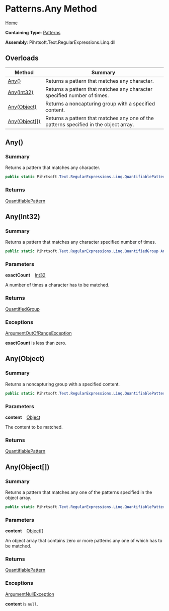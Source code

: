 # Patterns\.Any Method

[Home](../../../../../../README.md)

**Containing Type**: [Patterns](../README.md)

**Assembly**: Pihrtsoft\.Text\.RegularExpressions\.Linq\.dll

## Overloads

| Method | Summary |
| ------ | ------- |
| [Any()](#Pihrtsoft_Text_RegularExpressions_Linq_Patterns_Any) | Returns a pattern that matches any character\. |
| [Any(Int32)](#Pihrtsoft_Text_RegularExpressions_Linq_Patterns_Any_System_Int32_) | Returns a pattern that matches any character specified number of times\. |
| [Any(Object)](#Pihrtsoft_Text_RegularExpressions_Linq_Patterns_Any_System_Object_) | Returns a noncapturing group with a specified content\. |
| [Any(Object\[\])](#Pihrtsoft_Text_RegularExpressions_Linq_Patterns_Any_System_Object___) | Returns a pattern that matches any one of the patterns specified in the object array\. |

## Any\(\) <a name="Pihrtsoft_Text_RegularExpressions_Linq_Patterns_Any"></a>

### Summary

Returns a pattern that matches any character\.

```csharp
public static Pihrtsoft.Text.RegularExpressions.Linq.QuantifiablePattern Any()
```

### Returns

[QuantifiablePattern](../../QuantifiablePattern/README.md)

## Any\(Int32\) <a name="Pihrtsoft_Text_RegularExpressions_Linq_Patterns_Any_System_Int32_"></a>

### Summary

Returns a pattern that matches any character specified number of times\.

```csharp
public static Pihrtsoft.Text.RegularExpressions.Linq.QuantifiedGroup Any(int exactCount)
```

### Parameters

**exactCount** &ensp; [Int32](https://docs.microsoft.com/en-us/dotnet/api/system.int32)

A number of times a character has to be matched\.

### Returns

[QuantifiedGroup](../../QuantifiedGroup/README.md)

### Exceptions

[ArgumentOutOfRangeException](https://docs.microsoft.com/en-us/dotnet/api/system.argumentoutofrangeexception)

**exactCount** is less than zero\.

## Any\(Object\) <a name="Pihrtsoft_Text_RegularExpressions_Linq_Patterns_Any_System_Object_"></a>

### Summary

Returns a noncapturing group with a specified content\.

```csharp
public static Pihrtsoft.Text.RegularExpressions.Linq.QuantifiablePattern Any(object content)
```

### Parameters

**content** &ensp; [Object](https://docs.microsoft.com/en-us/dotnet/api/system.object)

The content to be matched\.

### Returns

[QuantifiablePattern](../../QuantifiablePattern/README.md)

## Any\(Object\[\]\) <a name="Pihrtsoft_Text_RegularExpressions_Linq_Patterns_Any_System_Object___"></a>

### Summary

Returns a pattern that matches any one of the patterns specified in the object array\.

```csharp
public static Pihrtsoft.Text.RegularExpressions.Linq.QuantifiablePattern Any(params object[] content)
```

### Parameters

**content** &ensp; [Object](https://docs.microsoft.com/en-us/dotnet/api/system.object)\[\]

An object array that contains zero or more patterns any one of which has to be matched\.

### Returns

[QuantifiablePattern](../../QuantifiablePattern/README.md)

### Exceptions

[ArgumentNullException](https://docs.microsoft.com/en-us/dotnet/api/system.argumentnullexception)

**content** is `null`\.

